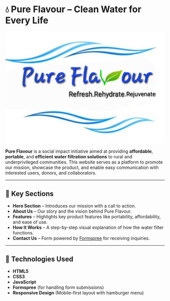 # 💧 Pure Flavour – Clean Water for Every Life

![Logo](images/logo.png)

**Pure Flavour** is a social impact initiative aimed at providing **affordable**, **portable**, and **efficient water filtration solutions** to rural and underprivileged communities. This website serves as a platform to promote our mission, showcase the product, and enable easy communication with interested users, donors, and collaborators.

---

## 🌟 Key Sections

- **Hero Section** – Introduces our mission with a call to action.
- **About Us** – Our story and the vision behind Pure Flavour.
- **Features** – Highlights key product features like portability, affordability, and ease of use.
- **How It Works** – A step-by-step visual explanation of how the water filter functions.
- **Contact Us** – Form powered by [Formspree](https://formspree.io) for receiving inquiries.

---

## 🔧 Technologies Used

- **HTML5**  
- **CSS3**  
- **JavaScript**  
- **Formspree** (for handling form submissions)  
- **Responsive Design** (Mobile-first layout with hamburger menu)
